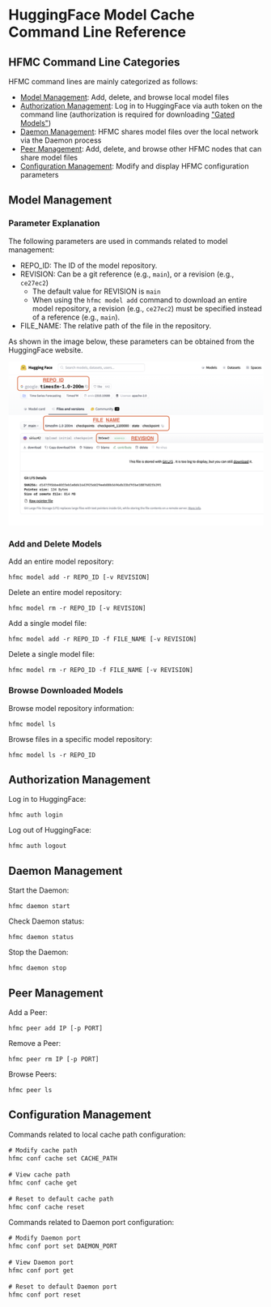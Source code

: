 # HuggingFace Model Cache Command Line Reference

## HFMC Command Line Categories

HFMC command lines are mainly categorized as follows:

- [Model Management](#model-management): Add, delete, and browse local model files
- [Authorization Management](#authorization-management): Log in to HuggingFace via auth token on the command line (authorization is required for downloading ["Gated Models"](https://huggingface.co/docs/hub/en/models-gated))
- [Daemon Management](#daemon-management): HFMC shares model files over the local network via the Daemon process
- [Peer Management](#peer-management): Add, delete, and browse other HFMC nodes that can share model files
- [Configuration Management](#configuration-management): Modify and display HFMC configuration parameters

## Model Management

### Parameter Explanation

The following parameters are used in commands related to model management:

- REPO_ID: The ID of the model repository.
- REVISION: Can be a git reference (e.g., `main`), or a revision (e.g., `ce27ec2`)
  - The default value for REVISION is `main`
  - When using the `hfmc model add` command to download an entire model repository, a revision (e.g., `ce27ec2`) must be specified instead of a reference (e.g., `main`).
- FILE_NAME: The relative path of the file in the repository.

As shown in the image below, these parameters can be obtained from the HuggingFace website.

![model cmd params](./images/model-cmd-params.png)

### Add and Delete Models

Add an entire model repository:

    hfmc model add -r REPO_ID [-v REVISION]

Delete an entire model repository:

    hfmc model rm -r REPO_ID [-v REVISION]

Add a single model file:

    hfmc model add -r REPO_ID -f FILE_NAME [-v REVISION]

Delete a single model file:

    hfmc model rm -r REPO_ID -f FILE_NAME [-v REVISION]

### Browse Downloaded Models

Browse model repository information:

    hfmc model ls

Browse files in a specific model repository:

    hfmc model ls -r REPO_ID

## Authorization Management

Log in to HuggingFace:

    hfmc auth login

Log out of HuggingFace:

    hfmc auth logout

## Daemon Management

Start the Daemon:

    hfmc daemon start

Check Daemon status:

    hfmc daemon status

Stop the Daemon:

    hfmc daemon stop

## Peer Management

Add a Peer:

    hfmc peer add IP [-p PORT]

Remove a Peer:

    hfmc peer rm IP [-p PORT]

Browse Peers:

    hfmc peer ls

## Configuration Management

Commands related to local cache path configuration:

    # Modify cache path
    hfmc conf cache set CACHE_PATH

    # View cache path
    hfmc conf cache get

    # Reset to default cache path
    hfmc conf cache reset

Commands related to Daemon port configuration:

    # Modify Daemon port
    hfmc conf port set DAEMON_PORT
    
    # View Daemon port
    hfmc conf port get
    
    # Reset to default Daemon port
    hfmc conf port reset
